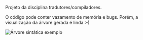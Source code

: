Projeto da disciplina tradutores/compiladores.

O código pode conter vazamento de memória e bugs. Porém, a visualização da árvore gerada é linda :-)

![Árvore sintática exemplo](https://github.com/elcastelar/comp-tradutores/blob/master/ast.png)
